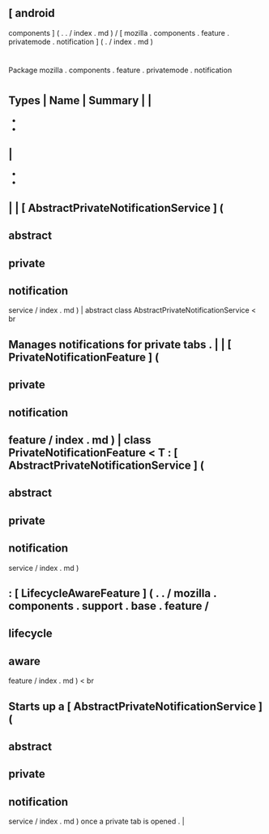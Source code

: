 [
android
-
components
]
(
.
.
/
index
.
md
)
/
[
mozilla
.
components
.
feature
.
privatemode
.
notification
]
(
.
/
index
.
md
)
#
#
Package
mozilla
.
components
.
feature
.
privatemode
.
notification
#
#
#
Types
|
Name
|
Summary
|
|
-
-
-
|
-
-
-
|
|
[
AbstractPrivateNotificationService
]
(
-
abstract
-
private
-
notification
-
service
/
index
.
md
)
|
abstract
class
AbstractPrivateNotificationService
<
br
>
Manages
notifications
for
private
tabs
.
|
|
[
PrivateNotificationFeature
]
(
-
private
-
notification
-
feature
/
index
.
md
)
|
class
PrivateNotificationFeature
<
T
:
[
AbstractPrivateNotificationService
]
(
-
abstract
-
private
-
notification
-
service
/
index
.
md
)
>
:
[
LifecycleAwareFeature
]
(
.
.
/
mozilla
.
components
.
support
.
base
.
feature
/
-
lifecycle
-
aware
-
feature
/
index
.
md
)
<
br
>
Starts
up
a
[
AbstractPrivateNotificationService
]
(
-
abstract
-
private
-
notification
-
service
/
index
.
md
)
once
a
private
tab
is
opened
.
|
